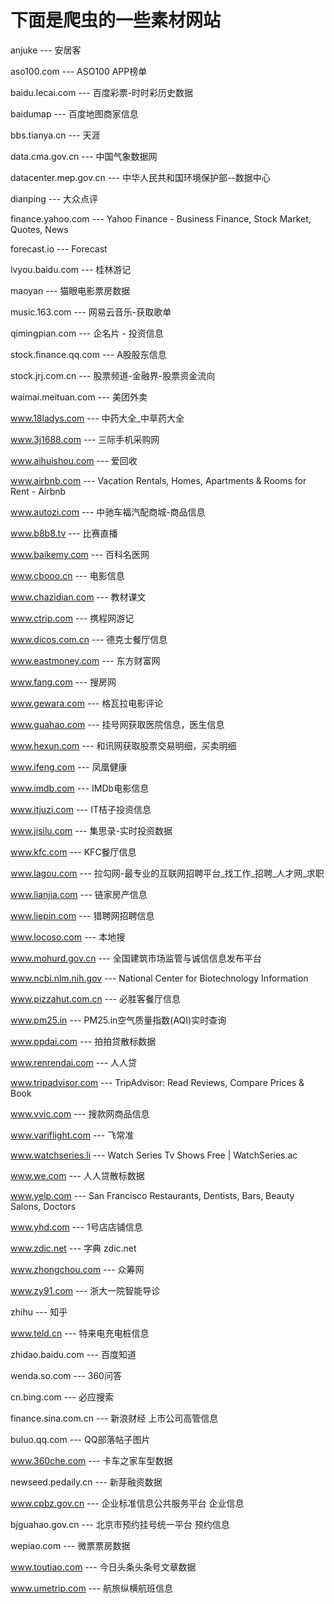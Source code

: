 # 下面是爬虫的一些素材网站

anjuke --- 安居客

aso100.com --- ASO100 APP榜单

baidu.lecai.com --- 百度彩票-时时彩历史数据

baidumap --- 百度地图商家信息

bbs.tianya.cn --- 天涯

data.cma.gov.cn --- 中国气象数据网

datacenter.mep.gov.cn --- 中华人民共和国环境保护部--数据中心

dianping --- 大众点评

finance.yahoo.com --- Yahoo Finance - Business Finance, Stock Market, Quotes, News

forecast.io --- Forecast

lvyou.baidu.com --- 桂林游记

maoyan --- 猫眼电影票房数据

music.163.com --- 网易云音乐-获取歌单

qimingpian.com --- 企名片 - 投资信息

stock.finance.qq.com --- A股股东信息

stock.jrj.com.cn --- 股票频道-金融界-股票资金流向

waimai.meituan.com --- 美团外卖

www.18ladys.com --- 中药大全_中草药大全

www.3j1688.com --- 三际手机采购网

www.aihuishou.com --- 爱回收

www.airbnb.com --- Vacation Rentals, Homes, Apartments & Rooms for Rent - Airbnb

www.autozi.com --- 中驰车福汽配商城-商品信息

www.b8b8.tv --- 比赛直播

www.baikemy.com --- 百科名医网

www.cbooo.cn --- 电影信息

www.chazidian.com --- 教材课文

www.ctrip.com --- 携程网游记

www.dicos.com.cn --- 德克士餐厅信息

www.eastmoney.com --- 东方财富网

www.fang.com --- 搜房网

www.gewara.com --- 格瓦拉电影评论

www.guahao.com --- 挂号网获取医院信息，医生信息

www.hexun.com --- 和讯网获取股票交易明细，买卖明细

www.ifeng.com --- 凤凰健康

www.imdb.com --- IMDb电影信息

www.itjuzi.com --- IT桔子投资信息

www.jisilu.com --- 集思录-实时投资数据

www.kfc.com --- KFC餐厅信息

www.lagou.com --- 拉勾网-最专业的互联网招聘平台_找工作_招聘_人才网_求职

www.lianjia.com --- 链家房产信息

www.liepin.com --- 猎聘网招聘信息

www.locoso.com --- 本地搜

www.mohurd.gov.cn --- 全国建筑市场监管与诚信信息发布平台

www.ncbi.nlm.nih.gov --- National Center for Biotechnology Information

www.pizzahut.com.cn --- 必胜客餐厅信息

www.pm25.in --- PM25.in空气质量指数(AQI)实时查询

www.ppdai.com --- 拍拍贷散标数据

www.renrendai.com --- 人人贷

www.tripadvisor.com --- TripAdvisor: Read Reviews, Compare Prices & Book

www.vvic.com --- 搜款网商品信息

www.variflight.com --- 飞常准

www.watchseries.li --- Watch Series Tv Shows Free | WatchSeries.ac

www.we.com --- 人人贷散标数据

www.yelp.com --- San Francisco Restaurants, Dentists, Bars, Beauty Salons, Doctors

www.yhd.com --- 1号店店铺信息

www.zdic.net --- 字典 zdic.net

www.zhongchou.com --- 众筹网

www.zy91.com --- 浙大一院智能导诊

zhihu --- 知乎

www.teld.cn --- 特来电充电桩信息

zhidao.baidu.com --- 百度知道

wenda.so.com --- 360问答

cn.bing.com --- 必应搜索

finance.sina.com.cn --- 新浪财经 上市公司高管信息

buluo.qq.com --- QQ部落帖子图片

www.360che.com --- 卡车之家车型数据

newseed.pedaily.cn --- 新芽融资数据

www.cpbz.gov.cn --- 企业标准信息公共服务平台 企业信息

bjguahao.gov.cn --- 北京市预约挂号统一平台 预约信息

wepiao.com --- 微票票房数据

www.toutiao.com --- 今日头条头条号文章数据

www.umetrip.com --- 航旅纵横航班信息
